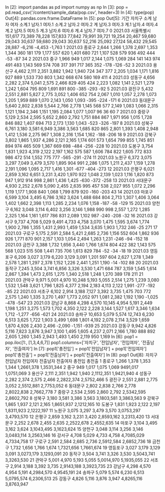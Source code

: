 In [2]:
import pandas as pd
import numpy as np
In [3]:
pop = pd.read_csv('/content/sample_data/pop.csv', header=3)
In [4]:
type(pop)
Out[4]:
pandas.core.frame.DataFrame
In [5]:
pop
Out[5]:
기간	자치구	소계	남자	여자	소계.1	남자.1	여자.1	소계.2	남자.2	여자.2	계	남자.3	여자.3	계.1	남자.4	여자.4	계.2	남자.5	여자.5	계.3	남자.6	여자.6	계.4	남자.7	여자.7
0	2021.03	서울특별시	151,617	73,389	78,228	157,833	77,842	79,991	39,721	19,254	20,467	59,680	29,043	30,637	59,680	29,043	30,637	52,216	25,092	27,124	58,432	29,545	28,887	-6,216	-4,453	-1,763
1	2021.03	종로구	2,644	1,266	1,378	2,697	1,353	1,344	360	181	179	1,177	557	620	1,401	680	721	1,107	528	579	936	492	444	-53	-87	34
2	2021.03	중구	1,966	949	1,017	2,144	1,075	1,069	284	141	143	974	491	483	1,143	569	574	708	317	391	717	365	352	-178	-126	-52
3	2021.03	용산구	4,462	2,111	2,351	3,882	1,942	1,940	724	347	377	2,205	1,034	1,171	1,816	927	889	1,533	730	803	1,342	668	674	580	169	411
4	2021.03	성동구	4,656	2,282	2,374	5,041	2,575	2,466	829	405	424	2,223	1,082	1,141	2,521	1,279	1,242	1,604	795	809	1,691	891	800	-385	-293	-92
5	2021.03	광진구	5,432	2,551	2,881	5,827	2,775	3,052	1,406	652	754	2,067	1,010	1,057	2,278	1,073	1,205	1,959	889	1,070	2,143	1,050	1,093	-395	-224	-171
6	2021.03	동대문구	5,640	2,802	2,838	5,544	2,766	2,778	1,145	568	577	2,149	1,083	1,066	2,315	1,121	1,194	2,346	1,151	1,195	2,084	1,077	1,007	96	36	60
7	2021.03	중랑구	5,129	2,534	2,595	5,652	2,860	2,792	1,751	884	867	1,971	956	1,015	1,728	846	882	1,407	694	713	2,173	1,130	1,043	-523	-326	-197
8	2021.03	성북구	6,761	3,180	3,581	6,949	3,386	3,563	1,685	820	865	2,801	1,393	1,408	2,948	1,412	1,536	2,275	967	1,308	2,316	1,154	1,162	-188	-206	18
9	2021.03	강북구	3,802	1,865	1,937	4,286	2,121	2,165	1,174	601	573	1,654	799	855	1,745	851	894	974	465	509	1,367	669	698	-484	-256	-228
10	2021.03	도봉구	3,754	1,831	1,923	4,319	2,122	2,197	1,162	575	587	1,606	784	822	1,605	772	833	986	472	514	1,552	775	777	-565	-291	-274
11	2021.03	노원구	6,372	3,075	3,297	7,049	3,479	3,570	1,895	904	991	2,286	1,075	1,211	2,437	1,159	1,278	2,191	1,096	1,095	2,717	1,416	1,301	-677	-404	-273
12	2021.03	은평구	6,021	2,859	3,162	6,651	3,231	3,420	1,970	922	1,048	2,139	1,023	1,116	1,820	873	947	1,912	914	998	2,861	1,436	1,425	-630	-372	-258
13	2021.03	서대문구	4,930	2,252	2,678	5,090	2,455	2,635	995	457	538	2,027	955	1,072	2,296	1,119	1,177	1,908	840	1,068	1,799	879	920	-160	-203	43
14	2021.03	마포구	6,599	3,104	3,495	6,786	3,162	3,624	1,488	684	804	2,713	1,307	1,406	3,064	1,402	1,662	2,398	1,113	1,285	2,234	1,076	1,158	-187	-58	-129
15	2021.03	양천구	6,162	3,048	3,114	6,402	3,256	3,146	1,988	990	998	2,557	1,272	1,285	2,325	1,164	1,161	1,617	786	831	2,089	1,102	987	-240	-208	-32
16	2021.03	강서구	9,737	4,708	5,029	9,491	4,733	4,758	3,070	1,475	1,595	3,674	1,774	1,900	2,786	1,355	1,431	2,993	1,459	1,534	3,635	1,903	1,732	246	-25	271
17	2021.03	구로구	5,175	2,591	2,584	5,421	2,685	2,736	1,156	552	604	1,862	936	926	1,771	870	901	2,157	1,103	1,054	2,494	1,263	1,231	-246	-94	-152
18	2021.03	금천구	3,388	1,732	1,656	3,440	1,766	1,674	804	422	382	1,143	575	568	1,023	515	508	1,441	735	706	1,613	829	784	-52	-34	-18
19	2021.03	영등포구	6,206	3,027	3,179	6,220	3,129	3,091	1,201	597	604	2,627	1,278	1,349	2,578	1,281	1,297	2,378	1,152	1,226	2,441	1,251	1,190	-14	-102	88
20	2021.03	동작구	7,245	3,504	3,741	6,856	3,326	3,530	1,471	684	787	3,159	1,545	1,614	2,867	1,394	1,473	2,615	1,275	1,340	2,518	1,248	1,270	389	178	211
21	2021.03	관악구	9,971	5,001	4,970	10,248	5,193	5,055	2,514	1,275	1,239	3,080	1,532	1,548	3,621	1,796	1,825	4,377	2,194	2,183	4,113	2,122	1,991	-277	-192	-85
22	2021.03	서초구	6,102	2,914	3,188	7,127	3,392	3,735	1,475	703	772	2,575	1,240	1,335	3,270	1,497	1,773	2,052	971	1,081	2,382	1,192	1,190	-1,025	-478	-547
23	2021.03	강남구	8,868	4,298	4,570	10,145	4,954	5,191	2,449	1,198	1,251	3,275	1,573	1,702	4,350	2,122	2,228	3,144	1,527	1,617	3,346	1,634	1,712	-1,277	-656	-621
24	2021.03	송파구	10,653	5,079	5,574	12,743	6,230	6,513	3,625	1,722	1,903	3,499	1,698	1,801	4,192	2,078	2,114	3,529	1,659	1,870	4,926	2,430	2,496	-2,090	-1,151	-939
25	2021.03	강동구	9,942	4,826	5,116	7,823	3,876	3,947	3,100	1,495	1,605	4,237	2,071	2,166	1,780	888	892	2,605	1,260	1,345	2,943	1,493	1,450	2,119	950	1,169
In [6]:
pop1 = pop.iloc[1:, [1,3,4,6,7]]
pop1.columns=['자치구', '전입남자', '전입여자', '전출남자', '전출여자']
In [7]:
pop1['총전입'] = pop1['전입남자'] + pop1['전입여자']
pop1['총전출'] = pop1['전출남자'] + pop1['전출여자']
In [8]:
pop1
Out[8]:
자치구	전입남자	전입여자	전출남자	전출여자	총전입	총전출
1	종로구	1,266	1,378	1,353	1,344	1,2661,378	1,3531,344
2	중구	949	1,017	1,075	1,069	9491,017	1,0751,069
3	용산구	2,111	2,351	1,942	1,940	2,1112,351	1,9421,940
4	성동구	2,282	2,374	2,575	2,466	2,2822,374	2,5752,466
5	광진구	2,551	2,881	2,775	3,052	2,5512,881	2,7753,052
6	동대문구	2,802	2,838	2,766	2,778	2,8022,838	2,7662,778
7	중랑구	2,534	2,595	2,860	2,792	2,5342,595	2,8602,792
8	성북구	3,180	3,581	3,386	3,563	3,1803,581	3,3863,563
9	강북구	1,865	1,937	2,121	2,165	1,8651,937	2,1212,165
10	도봉구	1,831	1,923	2,122	2,197	1,8311,923	2,1222,197
11	노원구	3,075	3,297	3,479	3,570	3,0753,297	3,4793,570
12	은평구	2,859	3,162	3,231	3,420	2,8593,162	3,2313,420
13	서대문구	2,252	2,678	2,455	2,635	2,2522,678	2,4552,635
14	마포구	3,104	3,495	3,162	3,624	3,1043,495	3,1623,624
15	양천구	3,048	3,114	3,256	3,146	3,0483,114	3,2563,146
16	강서구	4,708	5,029	4,733	4,758	4,7085,029	4,7334,758
17	구로구	2,591	2,584	2,685	2,736	2,5912,584	2,6852,736
18	금천구	1,732	1,656	1,766	1,674	1,7321,656	1,7661,674
19	영등포구	3,027	3,179	3,129	3,091	3,0273,179	3,1293,091
20	동작구	3,504	3,741	3,326	3,530	3,5043,741	3,3263,530
21	관악구	5,001	4,970	5,193	5,055	5,0014,970	5,1935,055
22	서초구	2,914	3,188	3,392	3,735	2,9143,188	3,3923,735
23	강남구	4,298	4,570	4,954	5,191	4,2984,570	4,9545,191
24	송파구	5,079	5,574	6,230	6,513	5,0795,574	6,2306,513
25	강동구	4,826	5,116	3,876	3,947	4,8265,116	3,8763,947
